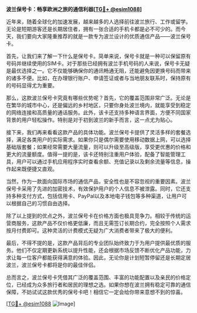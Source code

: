 **波兰保号卡：畅享欧洲之旅的通信利器[[TG💪+ @esim1088](https://t.me/s/esim1088)]**

近年来，随着全球化的加速发展，越来越多的人选择前往波兰旅行、工作或留学。无论是短期游客还是长期居住者，拥有一张合适的手机卡都是必不可少的。而今天，我们要向大家隆重推荐的就是一款专为波兰设计的优质通信产品——波兰保号卡。

首先，让我们来了解一下什么是保号卡。简单来说，保号卡就是一种可以保留原有号码并继续使用的SIM卡。对于那些已经拥有波兰手机号码的人来说，保号卡无疑是最优选择之一。它不仅能够确保你的通讯畅通无阻，还能避免因更换号码而带来的诸多不便。比如，在办理银行账户、申请签证或者与当地朋友联系时，保持原有的号码显得尤为重要。

那么，这款波兰保号卡究竟有哪些优势呢？首先，它的覆盖范围非常广泛。无论是在繁华的城市中心，还是偏远的乡村地区，只要你身处波兰境内，就能享受到稳定的网络连接和高质量的通话服务。此外，该卡还支持多种语言界面，方便不同国家背景的用户轻松操作。特别是对于初到波兰的新手而言，这一点尤为贴心。

接下来，我们再来看看这款产品的具体功能。波兰保号卡提供了灵活多样的套餐选择，满足各类用户的实际需求。如果你只是偶尔需要使用移动数据上网，可以选择基础版套餐；如果经常需要大量流量，则可以升级至高级版，享受更优惠的价格和更大的流量额度。值得一提的是，该卡还特别注重用户体验，配备了智能管理工具，用户可以通过手机应用程序实时查看余额、充值记录以及剩余流量等信息，操作起来既便捷又直观。

当然，作为一款面向国际市场的通信产品，安全性也是不容忽视的重要因素。波兰保号卡采用了先进的加密技术，有效保护用户的个人信息不被泄露。同时，它还支持多种支付方式，包括信用卡、PayPal以及本地电子钱包等多种渠道，让用户可以根据自己的习惯自由选择。

除了以上提到的优点之外，波兰保号卡在价格方面也极具竞争力。相较于传统的运营商服务，这款产品不仅价格更低廉，而且无需签订长期合约，完全按照个人需求按月付费即可。这种灵活的计费模式无疑为广大消费者带来了极大的便利。

最后，不得不提的是，这款产品背后的专业团队始终致力于为用户提供最优质的服务。他们不仅定期更新系统以提升性能，还会根据市场反馈不断优化产品功能，力求让每一位客户都能获得满意的体验。因此，无论你是计划短暂停留还是长期定居波兰，波兰保号卡都将是你的最佳伴侣。

总而言之，波兰保号卡凭借其广泛的覆盖范围、丰富的功能配置以及亲民的价格定位，已经成为众多旅行者和居民的理想之选。如果你想在波兰拥有稳定可靠的通信保障，不妨试试这款优秀的保号卡吧！相信它一定会给你带来意想不到的惊喜。

[[TG💪+ @esim1088](https://t.me/s/esim1088) ![Image](https://i.postimg.cc/4NQfJmqS/Snipaste-2025-05-13-00-14-12.png)]